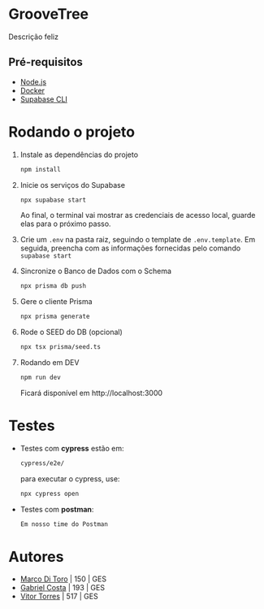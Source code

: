 # GrooveTree

Descrição feliz



## Pré-requisitos

- [Node.js](https://nodejs.org/)
- [Docker](https://www.docker.com/)
- [Supabase CLI](https://supabase.com/docs/guides/local-development)



# Rodando o projeto

1.  Instale as dependências do projeto

    ```bash
    npm install
    ```

2. Inicie os serviços do Supabase

    ```bash
    npx supabase start
    ```
    Ao final, o terminal vai mostrar as credenciais de acesso local, guarde elas para o próximo passo.

3. Crie um ``.env`` na pasta raiz, seguindo o template de ``.env.template``. Em seguida, preencha com as informações fornecidas pelo comando ``supabase start``

4. Sincronize o Banco de Dados com o Schema
    ```bash
    npx prisma db push
    ```

5. Gere o cliente Prisma
    ```bash
    npx prisma generate
    ```

6. Rode o SEED do DB (opcional)

    ```bash
    npx tsx prisma/seed.ts
    ```

7. Rodando em DEV

    ```bash
    npm run dev
    ```
    
    Ficará disponível em http://localhost:3000



# Testes
- Testes com **cypress** estão em:

    ```bash
    cypress/e2e/
    ```
    para executar o cypress, use:

    ```bash
    npx cypress open
    ```

- Testes com **postman**:

    ```bash
    Em nosso time do Postman
    ```



# Autores
- [Marco Di Toro](https://github.com/Frombull) | 150 | GES
- [Gabriel Costa](https://github.com/JoaoGabrielCostaa) | 193 | GES
- [Vitor Torres](https://github.com/Torress01)  | 517 | GES